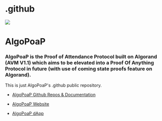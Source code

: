 # .github
![](https://avatars.githubusercontent.com/u/106061767?s=96&v=4)
# AlgoPoaP
### **AlgoPoaP** is the Proof of Attendance Protocol built on Algorand (AVM V1.1) which aims to be elevated into a Proof Of Anything Protocol in future (with use of coming state proofs feature on Algorand).
This is just AlgoPoaP's .github public repository. 

- [AlgoPoaP Github Repos & Documentation](https://github.com/AlgoPoaP)

- [AlgoPoaP Website](https://algopoap.com)

- [AlgoPoaP dApp](https://algopoap.xyz)



